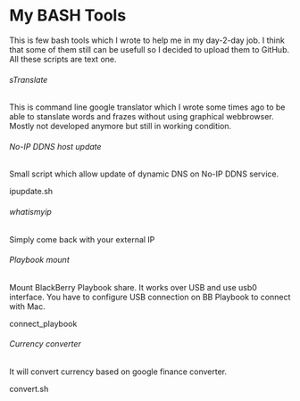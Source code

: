 # My BASH Tools
This is few bash tools which I wrote to help me in my day-2-day job. I think that some of them still can be usefull so I decided to upload them to GitHub. All these scripts are text one.

###### sTranslate
This is command line google translator which I wrote some times ago to be able to stanslate words and frazes without using graphical webbrowser. Mostly not developed anymore but still in working condition.

###### No-IP DDNS host update
Small script which allow update of dynamic DNS on No-IP DDNS service.

ipupdate.sh

###### whatismyip
Simply come back with your external IP

###### Playbook mount
Mount BlackBerry Playbook share. It works over USB and use usb0 interface. You have to configure USB connection on BB Playbook to connect with Mac.

connect_playbook

###### Currency converter
It will convert currency based on google finance converter.

convert.sh
